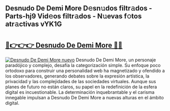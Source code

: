 ## Desnudo De Demi More D𝚎sn𝚞dos filtr𝚊dos - Parts-hj9 Vid𝚎os filtr𝚊dos - N𝚞evas f𝚘tos atr𝚊ctivas vYK1G

# <h2><a href="http://mb7t6di.tromn.icu/?c=Desnudo+De+Demi+More">🔗👉👉👉 Desnudo De Demi More 🔗🔗</a></h2>

[![Desnudo De Demi More nuevo](https://i.imgur.com/pEAQMta.gif)](http://mb7t6di.tromn.icu/?c=Desnudo+De+Demi+More)
Desnudo De Demi More, un personaje paradójico y complejo, desafía la categorización simple. Su enfoque poco ortodoxo para construir una personalidad web ha magnetizado y ofendido a los observadores, generando debates sobre la expresión artística, la privacidad y las complejidades de las sociedades virtuales. Aunque sus planes de futuro no están claros, su papel en la redefinición de la esfera digital es incuestionable. La determinación inquebrantable y el carisma innegable impulsan a Desnudo De Demi More a nuevas alturas en el ámbito digital.

